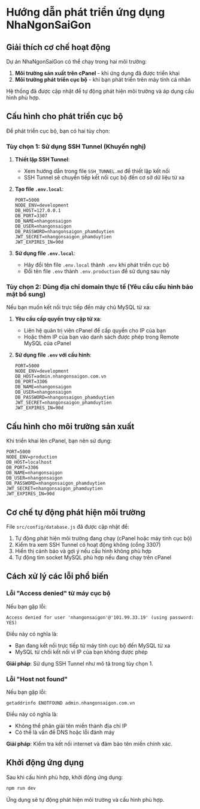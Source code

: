 # Hướng dẫn phát triển ứng dụng NhaNgonSaiGon

## Giải thích cơ chế hoạt động

Dự án NhaNgonSaiGon có thể chạy trong hai môi trường:

1. **Môi trường sản xuất trên cPanel** - khi ứng dụng đã được triển khai
2. **Môi trường phát triển cục bộ** - khi bạn phát triển trên máy tính cá nhân

Hệ thống đã được cập nhật để tự động phát hiện môi trường và áp dụng cấu hình phù hợp.

## Cấu hình cho phát triển cục bộ

Để phát triển cục bộ, bạn có hai tùy chọn:

### Tùy chọn 1: Sử dụng SSH Tunnel (Khuyến nghị)

1. **Thiết lập SSH Tunnel**:
   - Xem hướng dẫn trong file `SSH_TUNNEL.md` để thiết lập kết nối
   - SSH Tunnel sẽ chuyển tiếp kết nối cục bộ đến cơ sở dữ liệu từ xa

2. **Tạo file `.env.local`**:
   ```
   PORT=5000
   NODE_ENV=development
   DB_HOST=127.0.0.1
   DB_PORT=3307
   DB_NAME=nhangonsaigon
   DB_USER=nhangonsaigon
   DB_PASSWORD=nhangonsaigon_phamduytien
   JWT_SECRET=nhangonsaigon_phamduytien
   JWT_EXPIRES_IN=90d
   ```

3. **Sử dụng file `.env.local`**:
   - Hãy đổi tên file `.env.local` thành `.env` khi phát triển cục bộ
   - Đổi tên file `.env` thành `.env.production` để sử dụng sau này

### Tùy chọn 2: Dùng địa chỉ domain thực tế (Yêu cầu cấu hình bảo mật bổ sung)

Nếu bạn muốn kết nối trực tiếp đến máy chủ MySQL từ xa:

1. **Yêu cầu cấp quyền truy cập từ xa**:
   - Liên hệ quản trị viên cPanel để cấp quyền cho IP của bạn
   - Hoặc thêm IP của bạn vào danh sách được phép trong Remote MySQL của cPanel

2. **Sử dụng file `.env` với cấu hình**:
   ```
   PORT=5000
   NODE_ENV=development
   DB_HOST=admin.nhangonsaigon.com.vn
   DB_PORT=3306
   DB_NAME=nhangonsaigon
   DB_USER=nhangonsaigon
   DB_PASSWORD=nhangonsaigon_phamduytien
   JWT_SECRET=nhangonsaigon_phamduytien
   JWT_EXPIRES_IN=90d
   ```

## Cấu hình cho môi trường sản xuất

Khi triển khai lên cPanel, bạn nên sử dụng:

```
PORT=5000
NODE_ENV=production
DB_HOST=localhost
DB_PORT=3306
DB_NAME=nhangonsaigon
DB_USER=nhangonsaigon
DB_PASSWORD=nhangonsaigon_phamduytien
JWT_SECRET=nhangonsaigon_phamduytien
JWT_EXPIRES_IN=90d
```

## Cơ chế tự động phát hiện môi trường

File `src/config/database.js` đã được cập nhật để:

1. Tự động phát hiện môi trường đang chạy (cPanel hoặc máy tính cục bộ)
2. Kiểm tra xem SSH Tunnel có hoạt động không (cổng 3307)
3. Hiển thị cảnh báo và gợi ý nếu cấu hình không phù hợp
4. Tự động tìm socket MySQL phù hợp nếu đang chạy trên cPanel

## Cách xử lý các lỗi phổ biến

### Lỗi "Access denied" từ máy cục bộ

Nếu bạn gặp lỗi:
```
Access denied for user 'nhangonsaigon'@'101.99.33.19' (using password: YES)
```

Điều này có nghĩa là:
- Bạn đang kết nối trực tiếp từ máy tính cục bộ đến MySQL từ xa
- MySQL từ chối kết nối vì IP của bạn không được phép

**Giải pháp**: Sử dụng SSH Tunnel như mô tả trong tùy chọn 1.

### Lỗi "Host not found"

Nếu bạn gặp lỗi:
```
getaddrinfo ENOTFOUND admin.nhangonsaigon.com.vn
```

Điều này có nghĩa là:
- Không thể phân giải tên miền thành địa chỉ IP
- Có thể là vấn đề DNS hoặc lỗi đánh máy

**Giải pháp**: Kiểm tra kết nối internet và đảm bảo tên miền chính xác.

## Khởi động ứng dụng

Sau khi cấu hình phù hợp, khởi động ứng dụng:
```bash
npm run dev
```

Ứng dụng sẽ tự động phát hiện môi trường và cấu hình phù hợp.